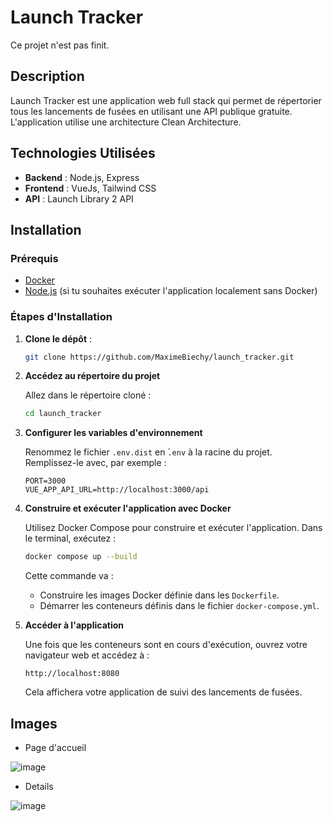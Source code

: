 # Launch Tracker
Ce projet n'est pas finit.

## Description

Launch Tracker est une application web full stack qui permet de répertorier tous les lancements de fusées en utilisant une API publique gratuite. L'application utilise une architecture Clean Architecture.

## Technologies Utilisées

- **Backend** : Node.js, Express
- **Frontend** : VueJs, Tailwind CSS
- **API** : Launch Library 2 API

## Installation

### Prérequis

- [Docker](https://www.docker.com/get-started)
- [Node.js](https://nodejs.org/) (si tu souhaites exécuter l'application localement sans Docker)

### Étapes d'Installation

1. **Clone le dépôt** :
   ```bash
   git clone https://github.com/MaximeBiechy/launch_tracker.git
   ```

2. **Accédez au répertoire du projet**

   Allez dans le répertoire cloné :

   ```bash
   cd launch_tracker
   ```
  
3. **Configurer les variables d'environnement**

   Renommez le fichier `.env.dist` en ̀`.env` à la racine du projet. Remplissez-le avec, par exemple :

   ```plaintext
   PORT=3000
   VUE_APP_API_URL=http://localhost:3000/api
   ```
  
4. **Construire et exécuter l'application avec Docker**

   Utilisez Docker Compose pour construire et exécuter l'application. Dans le terminal, exécutez :

   ```bash
   docker compose up --build
   ```

   Cette commande va :

   - Construire les images Docker définie dans les `Dockerfile`.
   - Démarrer les conteneurs définis dans le fichier `docker-compose.yml`.

5. **Accéder à l'application**

   Une fois que les conteneurs sont en cours d'exécution, ouvrez votre navigateur web et accédez à :

   ```plaintext
   http://localhost:8080
   ```

   Cela affichera votre application de suivi des lancements de fusées.

## Images
- Page d'accueil
   
![image](https://github.com/user-attachments/assets/759e0aa1-5af8-4c6e-a74a-a20cfe9d5ccb)
- Details
  
![image](https://github.com/user-attachments/assets/5d0618a4-de71-4e3f-a907-1b7ed727bf4a)

